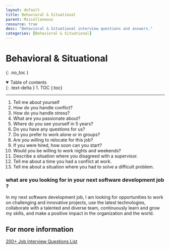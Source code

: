 ```yaml
---
layout: default
title: Behavioral & Situational
parent: Miscellaneous
resource: true
desc: "Behavioral & Situational interview questions and answers."
categories: [Behavioral & Situational]
---
```


# Behavioral & Situational
{: .no_toc }

<details open markdown="block">
  <summary>
    Table of contents
  </summary>
  {: .text-delta }
1. TOC
{:toc}
</details>

---


1. Tell me about yourself
2. How do you handle conflict?
3. How do you handle stress?
4. What are you passionate about?
5. Where do you see yourself in 5 years?
6. Do you have any questions for us?
7. Do you prefer to work alone or in groups?
8. Are you willing to relocate for this job?
9. If you were hired, how soon can you start?
10. Would you be willing to work nights and weekends?
11. Describe a situation where you disagreed with a supervisor.
12. Tell me about a time you had a conflict at work.
13. Tell me about a situation where you had to solve a difficult problem.


###  what are you looking for in your next software development job ? 

In my next software development job, I am looking for opportunities to work on challenging and innovative projects, 
use the latest technologies, collaborate with a talented and diverse team, continuously learn and grow my skills, and make a positive impact in the organization and the world.






## For more information
[200+ Job Interview Questions List](https://theinterviewguys.com/job-interview-questions/)




